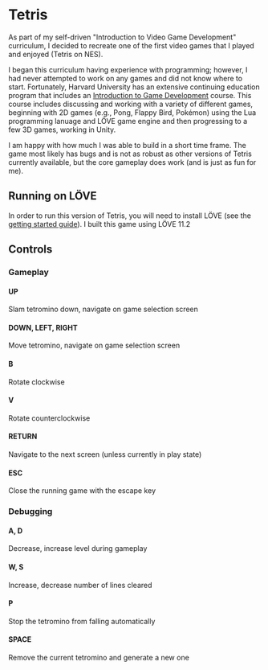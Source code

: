 # Tetris
As part of my self-driven "Introduction to Video Game Development" curriculum, 
I decided to recreate one of the first video games that I played and enjoyed (Tetris on NES).

I began this curriculum having experience with programming; however, I had never attempted to work on any games and did not know where to start.
Fortunately, Harvard University has an extensive continuing education program that includes an 
[Introduction to Game Development](https://online-learning.harvard.edu/course/cs50s-introduction-game-development?delta=0) course.
This course includes discussing and working with a variety of different games, beginning with 2D games (e.g., Pong, Flappy Bird, Pokémon) using the Lua programming lanuage and LÖVE game engine and then progressing to a few 3D games, working in Unity.

I am happy with how much I was able to build in a short time frame. The game most likely has bugs and is not as robust as other versions of Tetris currently available, but the core gameplay does work (and is just as fun for me).

## Running on LÖVE
In order to run this version of Tetris, you will need to install LÖVE (see the [getting started guide](https://love2d.org/wiki/Getting_Started)).
I built this game using LÖVE 11.2

## Controls
### Gameplay
#### UP
Slam tetromino down, navigate on game selection screen
#### DOWN, LEFT, RIGHT
Move tetromino, navigate on game selection screen
#### B
Rotate clockwise
#### V
Rotate counterclockwise
#### RETURN
Navigate to the next screen (unless currently in play state)
#### ESC
Close the running game with the escape key
### Debugging
#### A, D
Decrease, increase level during gameplay
#### W, S
Increase, decrease number of lines cleared
#### P
Stop the tetromino from falling automatically
#### SPACE
Remove the current tetromino and generate a new one
